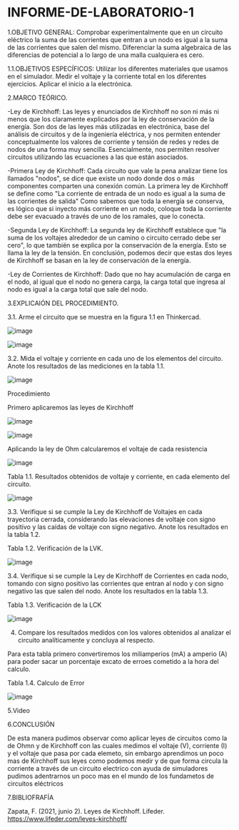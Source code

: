 # INFORME-DE-LABORATORIO-1
1.OBJETIVO GENERAL:
Comprobar experimentalmente que en un circuito eléctrico la suma de las corrientes que entran a un nodo es igual a la suma de las corrientes que salen del mismo. 
Diferenciar la suma algebraica de las diferencias de potencial a lo largo de una malla cualquiera es cero.

1.1.OBJETIVOS ESPECÍFICOS:
Utilizar los diferentes materiales que usamos en el simulador. 
Medir el voltaje y la corriente total en los diferentes ejercicios. 
Aplicar el inicio a la electrónica.

2.MARCO TEÓRICO.

-Ley de Kirchhoff:
 Las leyes y enunciados de Kirchhoff no son ni más ni menos que los claramente explicados por la ley de conservación de la energía. Son dos de las leyes más utilizadas en electrónica, base del análisis de circuitos y de la ingeniería eléctrica, y nos permiten entender conceptualmente los valores de corriente y tensión de redes y redes de nodos de una forma muy sencilla. Esencialmente, nos permiten resolver circuitos utilizando las ecuaciones a las que están asociados.

-Primera Ley de Kirchhoff:
 Cada circuito que vale la pena analizar tiene los llamados "nodos", se dice que existe un nodo donde dos o más componentes comparten una conexión común. La primera ley de Kirchhoff se define como "La corriente de entrada de un nodo es igual a la suma de las corrientes de salida" Como sabemos que toda la energía se conserva, es lógico que si inyecto más corriente en un nodo, coloque toda la corriente debe ser evacuado a través de uno de los ramales, que lo conecta.

-Segunda Ley de Kirchhoff:
 La segunda ley de Kirchhoff establece que "la suma de los voltajes alrededor de un camino o circuito cerrado debe ser cero", lo que también se explica por la conservación de la energía. Esto se llama la ley de la tensión. En conclusión, podemos decir que estas dos leyes de Kirchhoff se basan en la ley de conservación de la energía.

-Ley de Corrientes de Kirchhoff:
 Dado que no hay acumulación de carga en el nodo, al igual que el nodo no genera carga, la carga total que ingresa al nodo es igual a la carga total que sale del nodo.

3.EXPLICAIÓN DEL PROCEDIMIENTO.

3.1.	Arme el circuito que se muestra en la figura 1.1 en Thinkercad.

![image](https://user-images.githubusercontent.com/116833964/201295275-afa8a5ab-bdf6-4c87-b2e0-b185f29d5b96.png)

![image](https://user-images.githubusercontent.com/116833964/201294897-e0fb7c9d-4612-4f36-b9dc-c5c88b2268f3.png)

3.2.	Mida el voltaje y corriente en cada uno de los elementos del circuito. Anote los resultados de las mediciones en la tabla 1.1.

 ![image](https://user-images.githubusercontent.com/116833964/201293786-98188421-cdb4-412b-b79b-1f1115cba43a.png)
 
 Procedimiento 
 
 Primero aplicaremos las leyes de Kirchhoff
 
![image](https://user-images.githubusercontent.com/116833964/201372515-ddb62197-a594-4d2e-8878-e4df8e36bc87.png)

![image](https://user-images.githubusercontent.com/116833964/201372006-711064fb-e290-4658-9ea3-e64ffa2fe592.png)

 Aplicando la ley de Ohm calcularemos el voltaje de cada resistencia 
 
 ![image](https://user-images.githubusercontent.com/116833964/201354294-02619028-bbc5-4b2a-a548-77c6e8230cec.png)

Tabla 1.1. Resultados obtenidos de voltaje y corriente, en cada elemento del circuito.

![image](https://user-images.githubusercontent.com/116833964/201307470-b9eaf186-e989-422b-948d-799c80489f55.png)

3.3.	Verifique si se cumple la Ley de Kirchhoff de Voltajes en cada trayectoria cerrada, considerando las elevaciones de voltaje con signo positivo y las caídas de voltaje con signo negativo. Anote los resultados en la tabla 1.2.

Tabla 1.2. Verificación de la LVK.

![image](https://user-images.githubusercontent.com/116833964/201298907-e52b596e-bfe5-4e89-be0f-699bf9385612.png)

3.4.	Verifique si se cumple la Ley de Kirchhoff de Corrientes en cada nodo, tomando con signo positivo las corrientes que entran al nodo y con signo negativo las que salen del nodo. Anote los resultados en la tabla 1.3.

Tabla 1.3. Verificación de la LCK

![image](https://user-images.githubusercontent.com/116833964/201304539-ac75367a-1533-4445-8eca-a356fb91fd8c.png)

4.	Compare los resultados medidos con los valores obtenidos al analizar el circuito analíticamente y concluya al respecto.

Para esta tabla primero convertiremos los miliamperios (mA) a amperio (A) para poder sacar un porcentaje excato de erroes cometido a la hora del calculo.

Tabla 1.4. Calculo de Error

![image](https://user-images.githubusercontent.com/116833964/201307041-d80061f7-5d8a-4f2f-a8e0-0a63f6c5be90.png)

5.Video


6.CONCLUSIÓN

De esta manera pudimos observar como aplicar leyes de circuitos como la de Ohmn y de Kirchhoff con las cuales medimos el voltaje (V), corriente (I) y el voltaje que pasa por cada elemeto, sin embargo aprendimos un poco mas de Kirchhoff sus leyes como podemos medir y de que forma circula la corriente a través de un circuito electrico con ayuda de  simuladores pudimos adentrarnos un poco mas en el mundo de los fundametos de circuitos eléctricos 

7.BIBLIOFRAFÍA

Zapata, F. (2021, junio 2). Leyes de Kirchhoff. Lifeder. https://www.lifeder.com/leyes-kirchhoff/
